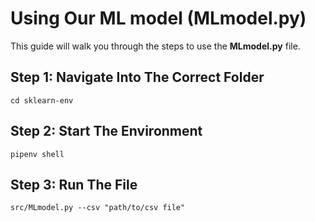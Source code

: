 # Using Our ML model (MLmodel.py)

This guide will walk you through the steps to use the **MLmodel.py** file.

## Step 1: Navigate Into The Correct Folder

```terminal
cd sklearn-env
```

## Step 2: Start The Environment

```terminal
pipenv shell
```

## Step 3: Run The File

```terminal
src/MLmodel.py --csv "path/to/csv file"
```
